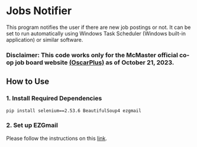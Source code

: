 # Jobs Notifier
This program notifies the user if there are new job postings or not. It can be set to run automatically using Windows Task Scheduler (Windows built-in application) or similar software.

### Disclaimer: This code works only for the McMaster official co-op job board website [(OscarPlus)](https://www.oscarplusmcmaster.ca) as of October 21, 2023.

## How to Use

### 1. Install Required Dependencies
`pip install selenium==2.53.6 BeautifulSoup4 ezgmail`

### 2. Set up EZGmail
Please follow the instructions on this [link](https://pypi.org/project/EZGmail/).


